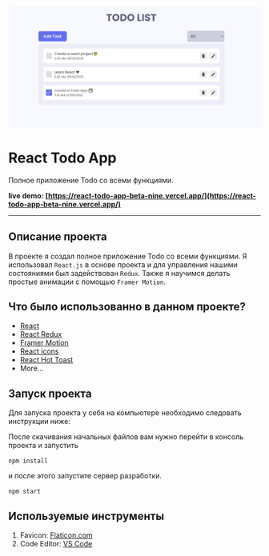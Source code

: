 ![React Todo App](./banner.png)

# React Todo App

Полное приложение Todo со всеми функциями.

**live demo: [https://react-todo-app-beta-nine.vercel.app/](https://react-todo-app-beta-nine.vercel.app/)**

---

## Описание проекта

В проекте я создал полное приложение Todo со всеми функциями. Я использовал `React.js` в основе проекта и для управления нашими состояниями был задействован `Redux`. Также я научимся делать простые анимации с помощью `Framer Motion`.

## Что было использованно в данном проекте?

- [React](https://reactjs.org/)
- [React Redux](https://redux.js.org/)
- [Framer Motion](https://framer.com/motion/)
- [React icons](https://react-icons.netlify.com/)
- [React Hot Toast](https://react-hot-toast.com/)
- More...

## Запуск проекта

Для запуска проекта у себя на компьютере необходимо следовать инструкции ниже:

После скачивания начальных файлов вам нужно перейти в консоль проекта и запустить

```shell
npm install
```

и после этого запустите сервер разработки.

```shell
npm start
```

## Используемые инструменты

1. Favicon: [Flaticon.com](https://www.flaticon.com/)
1. Code Editor: [VS Code](https://code.visualstudio.com/)
